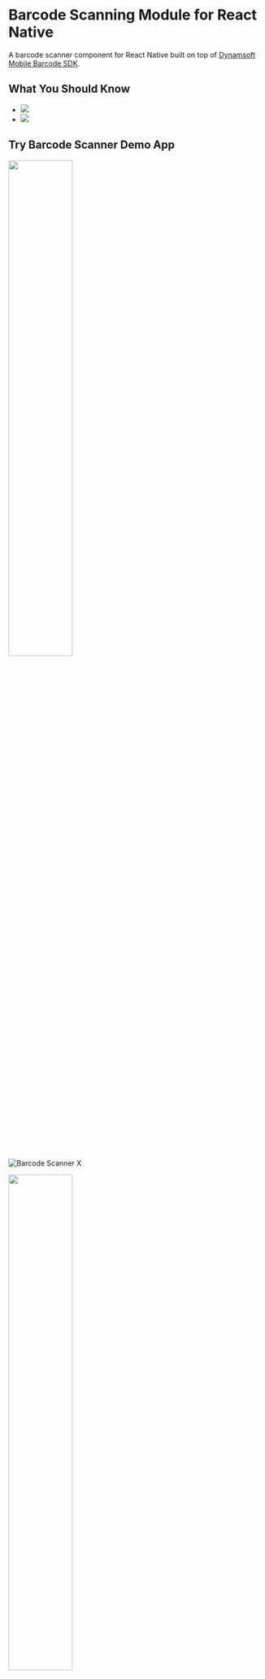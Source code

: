 # Barcode Scanning Module for React Native

A barcode scanner component for React Native built on top of [Dynamsoft Mobile Barcode SDK](https://www.dynamsoft.com/barcode-reader/sdk-mobile/). 

## What You Should Know
- [![](https://img.shields.io/badge/Download-Offline%20SDK-orange)](https://www.dynamsoft.com/barcode-reader/downloads)
- [![](https://img.shields.io/badge/Get-30--day%20FREE%20Trial%20License-blue)](https://www.dynamsoft.com/customer/license/trialLicense/?product=dbr)

## Try Barcode Scanner Demo App

[<kbd><img src="https://www.dynamsoft.com/webres/wwwroot/images/icons/Google-play.svg" width="50%">](https://play.google.com/store/apps/details?id=com.dynamsoft.demo.dynamsoftbarcodereaderdemo)
    
![Barcode Scanner X](https://www.dynamsoft.com/webres/wwwroot/images/icons/google-play-qrcode.png)

[<kbd><img src="https://www.dynamsoft.com/webres/wwwroot/images/icons/apple-store.svg" width="50%">](https://itunes.apple.com/us/app/barcode-scanner-x/id1120581630?mt=8)
    
![Barcode Scanner X](https://www.dynamsoft.com/webres/wwwroot/images/icons/app-store-qrcode.png)

## Contact Us
If there are any questions, please feel free to contact support@dynamsoft.com.


## Development Requirements

- Node
- JDK
- Xcode 
- Android Studio. 

## How to Run the Example

### iOS
Run `npm install or yarn (npm install -g yarn)` from the Example directory first, then `pod install` in the react-native-dbr/Libraries.
And make sure `Your Project Target -> Build Settings -> Search Paths -> Frameworks Search Paths` and `Pods-BarcodeReaderManager.debug(release).xcconfig`:
```bash
Frameworks Search Paths = "${PODS_ROOT}/DynamsoftBarcodeReader"
HEADER_SEARCH_PATHS = $(inherited) "${PODS_ROOT}/DynamsoftBarcodeReader/DynamsoftBarcodeReader.framework/Headers"
OTHER_LDFLAGS = $(inherited) -ObjC -framework "DynamsoftBarcodeReader"
```
Then `react-native run-ios`.

### Android
```bash
npm install or yarn (npm install -g yarn)
react-native run-android
```

### Screenshots

<kbd><img src="http://www.codepool.biz/wp-content/uploads/2017/04/react-native-barcode-detection.jpg" width="50%">

<kbd><img src="http://www.codepool.biz/wp-content/uploads/2017/04/react-native-barcode-result.png" width="50%">

## How to Use the Barcode Scanning Module

### In Android

1. Create a new React Native project if you don't have one.

    ```bash
    react-native init NewProject
    ```

2. Add the local module to dependencies in `package.json`.

    ```json
    "dependencies": {
        "react": "16.9.0",
        "react-native": "^0.61.1",
        "react-native-dbr": "^8.0.1"
    },
    ```

3. On `android/settings.gradle`.

    ```
    include ':react-native-dbr'
    project(':react-native-dbr').projectDir = new File(rootProject.projectDir, '../node_modules/react-native-dbr/androidLib')
   ```

4. Add `':react-native-dbr'` dependency in `android/app/build.gradle`.

    ```
    dependencies {
        implementation project(path: ':react-native-dbr')
    }
    ```
5. On the MainApplication of your Android project add the import of BarcodeReaderPackage line to:

    ```java
    import com.demo.barcodescanner.BarcodeReaderPackage;
    
    ...
    @Override
    protected List<ReactPackage> getPackages() {
      @SuppressWarnings("UnnecessaryLocalVariable")
      List<ReactPackage> packages = new PackageList(this).getPackages();
      packages.add(new BarcodeReaderPackage()); // add BarcodeReaderPackage here!!
      return packages;
    }
    ...
    
    ```
6. Use the module in `App.js`.

    ```javascript
    import {NativeModules} from 'react-native';
    const BarcodeReaderManager = NativeModules.BarcodeReaderManager;
    
    //android
    BarcodeReaderManager.readBarcode('your license here',events => {
      this.setState({result: events});
    },err => {
      alert(err);
    }
    );
    ```

### In iOS

1. Create a new React Native project if you don't have one.

    ```bash
    react-native init NewProject
    ```

2. Add the local module to dependencies in `NewProject/package.json`.

    ```json
    "dependencies": {
        "react": "16.9.0",
        "react-native": "^0.61.1",
        "react-native-dbr": "^8.0.1"
    }
    ```

3. Remove `node_moudules` and install.

    ```bash
    sudo rm -rf node_moudules 
    npm install or yarn
    ```

4. Add `BarcodeReaderManager.xcodeproj` to  your project libraries. And make sure `Pods/Target Support Files/Pods-BarcodeReaderManager.debug.xcconfig`:

```
  FRAMEWORK_SEARCH_PATHS = "${PODS_ROOT}/DynamsoftBarcodeReader"
  HEADER_SEARCH_PATHS = "${PODS_ROOT}/DynamsoftBarcodeReader/DynamsoftBarcodeReader.framework/Headers"
  LIBRARY_SEARCH_PATHS = "${PODS_ROOT}/DynamsoftBarcodeReader"
  OTHER_LDFLAGS = -framework "DynamsoftBarcodeReader"
```

5.  In your NewProject: 

```
  Project -> Build Settings -> FRAMEWORK_SEARCH_PATHS = `$(PROJECT_DIR)/../Libraries` 
  HEADER_SEARCH_PATHS = `$(PROJECT_DIR)/../Libraries`
```

6. Modify the module in `App.js`(different from android).

    ```javascript
    import {NativeModules} from 'react-native';
    const BarcodeReaderManager = NativeModules.BarcodeReaderManager;
    
    //ios
    BarcodeReaderManager.readBarcode('your license here').then((msg) =>{
        this.setState({result: msg});
    }).catch((err) => {
        console.log(err);
    });
    ```

7. To achieve navigation from react-native to viewController, in `AppDelegate.h` and `AppDelegate.m`, add the following code:

    ```AppDelegate.h:
    ...
    @property (nonatomic, strong) UIWindow *window;
    @property (nonatomic, strong) UINavigationController *nav;
    @property (nonatomic, strong) RCTRootView *rootView;
    @property (nonatomic, strong) UIViewController *rootViewController;
    ...
    
    ```AppDelegate.m:
    #import "../../../ios/BarcodeReaderManagerViewController.h"
    #import "../../../ios/DbrManager.h"

    - (BOOL)application:(UIApplication *)application didFinishLaunchingWithOptions:(NSDictionary *)launchOptions
    {
    //  self.window.rootViewController = rootViewController;
        _nav = [[UINavigationController alloc] initWithRootViewController:_rootViewController];
        self.window.rootViewController = _nav;
        _nav.navigationBarHidden = YES;
        [[NSNotificationCenter defaultCenter] addObserver:self selector:@selector(doNotification:) name:@"readBarcode" object:nil];
        [[NSNotificationCenter defaultCenter] addObserver:self selector:@selector(backToJs:) name:@"backToJs" object:nil];
        [self.window makeKeyAndVisible];
        return YES;
    }

    -(void)doNotification:(NSNotification *)notification{
        BarcodeReaderManagerViewController* dbrMangerController = [[BarcodeReaderManagerViewController alloc] init];
        dbrMangerController.dbrManager = [[DbrManager alloc] initWithLicense:notification.userInfo[@"inputValue"]];
        [self.nav pushViewController:dbrMangerController animated:YES];
    }

    -(void)backToJs:(NSNotification *)notification{
        [self.nav popToViewController:self.rootViewController animated:YES];
    }
    ```

